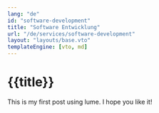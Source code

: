 ```yaml
---
lang: "de"
id: "software-development"
title: "Software Entwicklung"
url: "/de/services/software-development"
layout: "layouts/base.vto"
templateEngine: [vto, md]
---
```


<h1>{{title}}</h1>
<p>This is my first post using lume. I hope you like it!</p>

